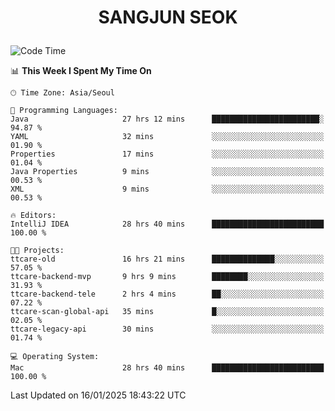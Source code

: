 <h1>
 <p align="center">
   SANGJUN SEOK
 </p>
</h1>

<!--START_SECTION:waka-->
![Code Time](http://img.shields.io/badge/Code%20Time-4%2C052%20hrs%2010%20mins-blue)

📊 **This Week I Spent My Time On** 

```text
🕑︎ Time Zone: Asia/Seoul

💬 Programming Languages: 
Java                     27 hrs 12 mins      ████████████████████████░   94.87 % 
YAML                     32 mins             ░░░░░░░░░░░░░░░░░░░░░░░░░   01.90 % 
Properties               17 mins             ░░░░░░░░░░░░░░░░░░░░░░░░░   01.04 % 
Java Properties          9 mins              ░░░░░░░░░░░░░░░░░░░░░░░░░   00.53 % 
XML                      9 mins              ░░░░░░░░░░░░░░░░░░░░░░░░░   00.53 % 

🔥 Editors: 
IntelliJ IDEA            28 hrs 40 mins      █████████████████████████   100.00 % 

🐱‍💻 Projects: 
ttcare-old               16 hrs 21 mins      ██████████████░░░░░░░░░░░   57.05 % 
ttcare-backend-mvp       9 hrs 9 mins        ████████░░░░░░░░░░░░░░░░░   31.93 % 
ttcare-backend-tele      2 hrs 4 mins        ██░░░░░░░░░░░░░░░░░░░░░░░   07.22 % 
ttcare-scan-global-api   35 mins             █░░░░░░░░░░░░░░░░░░░░░░░░   02.05 % 
ttcare-legacy-api        30 mins             ░░░░░░░░░░░░░░░░░░░░░░░░░   01.74 % 

💻 Operating System: 
Mac                      28 hrs 40 mins      █████████████████████████   100.00 % 
```


 Last Updated on 16/01/2025 18:43:22 UTC
<!--END_SECTION:waka-->
